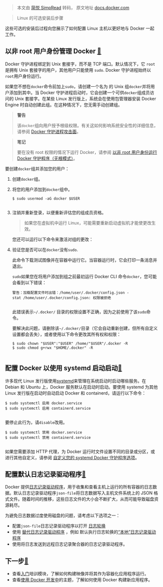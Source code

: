 > 本文由 [简悦 SimpRead](http://ksria.com/simpread/) 转码， 原文地址 [docs.docker.com](https://docs.docker.com/engine/install/linux-postinstall/)

> Linux 的可选安装后步骤

这些可选的安装后过程向您展示了如何配置 Linux 主机以更好地与 Docker 一起工作。

以非 root 用户身份管理 Docker [🔗](#manage-docker-as-a-non-root-user)
-------------------------------------------------------------

Docker 守护进程绑定到 Unix 套接字，而不是 TCP 端口。默认情况下，它 `root`是拥有 Unix 套接字的用户，其他用户只能使用 `sudo`. Docker 守护进程始终以`root`用户身份运行。

如果您不想在`docker`命令前加上`sudo`，请创建一个名为 的 Unix 组`docker`并将用户添加到其中。当 Docker 守护进程启动时，它会创建一个可供`docker`组成员访问的 Unix 套接字。在某些 Linux 发行版上，系统会在使用包管理器安装 Docker Engine 时自动创建此组。在这种情况下，您无需手动创建组。

> **警告**
> 
> 该`docker`组向用户授予根级权限。有关这如何影响系统安全性的详细信息，请参阅 [Docker 守护进程攻击面](https://docs.docker.com/engine/security/#docker-daemon-attack-surface)。

> **笔记**
> 
> 要在没有 root 权限的情况下运行 Docker，请参阅 [以非 root 用户身份运行 Docker 守护程序（无根模式）](https://docs.docker.com/engine/security/rootless/)。

要创建`docker`组并添加您的用户：

1.  创建`docker`组。
    
2.  将您的用户添加到`docker`组中。
    
    ```
    $ sudo usermod -aG docker $USER
    
    
    ```
    
3.  注销并重新登录，以便重新评估您的组成员资格。
    
    > 如果您在虚拟机中运行 Linux，可能需要重新启动虚拟机才能使更改生效。
    
    您还可以运行以下命令来激活对组的更改：
    
4.  验证您是否可以在`docker`没有`sudo`.
    
    此命令下载测试图像并在容器中运行它。当容器运行时，它会打印一条消息并退出。
    
    `sudo`如果您在将用户添加到组之前最初运行 Docker CLI 命令`docker`，您可能会看到以下错误：
    
    ```
    警告：加载配置文件时出错：/home/user/.docker/config.json -
    stat /home/user/.docker/config.json: 权限被拒绝
    
    
    ```
    
    此错误表示`~/.docker/` 目录的权限设置不正确，因为之前使用了该`sudo`命令。
    
    要解决此问题，请删除该`~/.docker/`目录（它会自动重新创建，但所有自定义设置都会丢失），或者使用以下命令更改其所有权和权限：
    
    ```
    $ sudo chown "$USER":"$USER" /home/"$USER"/.docker -R
    $ sudo chmod g+rwx "$HOME/.docker" -R
    
    
    ```
    

配置 Docker 以使用 systemd 启动启动[🔗](#configure-docker-to-start-on-boot-with-systemd)
-------------------------------------------------------------------------------

许多现代 Linux 发行版使用[systemd](https://docs.docker.com/config/daemon/systemd/)来管理在系统启动时启动哪些服务。在 Debian 和 Ubuntu 上，Docker 服务默认在启动时启动。要使用 systemd 为其他 Linux 发行版在启动时自动启动 Docker 和 containerd，请运行以下命令：

```
$ sudo systemctl 启用 docker.service
$ sudo systemctl 启用 containerd.service


```

要停止此行为，请`disable`改用。

```
$ sudo systemctl 禁用 docker.service
$ sudo systemctl 禁用 containerd.service


```

如果您需要添加 HTTP 代理，为 Docker 运行时文件设置不同的目录或分区，或进行其他自定义，请参阅 [自定义您的 systemd Docker 守护程序选项](https://docs.docker.com/config/daemon/systemd/)。

配置默认日志记录驱动程序[🔗](#configure-default-logging-driver)
---------------------------------------------------

Docker 提供[日志记录驱动程序](https://docs.docker.com/config/containers/logging/)，用于收集和查看主机上运行的所有容器的日志数据。默认日志记录驱动程序`json-file`将日志数据写入主机文件系统上的 JSON 格式文件。随着时间的推移，这些日志文件的大小会不断扩大，从而可能导致磁盘资源耗尽。

为避免日志数据过度使用磁盘的问题，请考虑以下选项之一：

*   配置`json-file`日志记录驱动程序以打开 [日志轮换](https://docs.docker.com/config/containers/logging/json-file/)
*   使用 [替代日志记录驱动程序](https://docs.docker.com/config/containers/logging/configure/#configure-the-default-logging-driver) ，例如 默认执行日志轮换的[“本地”日志记录驱动程序](https://docs.docker.com/config/containers/logging/local/)
*   使用将日志发送到远程日志记录聚合器的日志记录驱动程序。

下一步[🔗](#next-steps)
--------------------

*   查看[入门](https://docs.docker.com/get-started/)培训模块，了解如何构建映像并将其作为容器化应用程序运行。
*   查看[使用 Docker 开发中](https://docs.docker.com/develop/)的主题，了解如何使用 Docker 构建新应用程序。